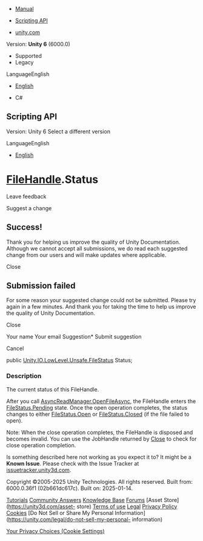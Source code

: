 [ ]()

  * [Manual](../Manual/index.html)
  * [Scripting API](../ScriptReference/index.html)

  * [unity.com](https://unity.com/)

Version: **Unity 6** (6000.0)

  * Supported
  * Legacy

LanguageEnglish

  * [English]()

  * C#

[ ](https://docs.unity3d.com)

## Scripting API

Version: Unity 6 Select a different version

LanguageEnglish

  * [English]()

#  [FileHandle](Unity.IO.LowLevel.Unsafe.FileHandle.html).Status

Leave feedback

Suggest a change

## Success!

Thank you for helping us improve the quality of Unity Documentation. Although
we cannot accept all submissions, we do read each suggested change from our
users and will make updates where applicable.

Close

## Submission failed

For some reason your suggested change could not be submitted. Please <a>try
again</a> in a few minutes. And thank you for taking the time to help us
improve the quality of Unity Documentation.

Close

Your name Your email Suggestion* Submit suggestion

Cancel

[ ]()

public
[Unity.IO.LowLevel.Unsafe.FileStatus](Unity.IO.LowLevel.Unsafe.FileStatus.html)
Status;

### Description

The current status of this FileHandle.

After you call
[AsyncReadManager.OpenFileAsync](Unity.IO.LowLevel.Unsafe.AsyncReadManager.OpenFileAsync.html),
the FileHandle enters the
[FileStatus.Pending](Unity.IO.LowLevel.Unsafe.FileStatus.Pending.html) state.
Once the open operation completes, the status changes to either
[FileStatus.Open](Unity.IO.LowLevel.Unsafe.FileStatus.Open.html) or
[FileStatus.Closed](Unity.IO.LowLevel.Unsafe.FileStatus.Closed.html) (if the
file failed to open).  
  
Note: When the close operation completes, the FileHandle is disposed and
becomes invalid. You can use the JobHandle returned by
[Close](Unity.IO.LowLevel.Unsafe.FileHandle.Close.html) to check for close
operation completion.

Is something described here not working as you expect it to? It might be a
**Known Issue**. Please check with the Issue Tracker at
[issuetracker.unity3d.com](https://issuetracker.unity3d.com).

Copyright ©2005-2025 Unity Technologies. All rights reserved. Built from:
6000.0.36f1 (02b661dc617c). Built on: 2025-01-14.

[Tutorials](https://unity3d.com/learn) [Community
Answers](https://answers.unity3d.com) [Knowledge
Base](https://support.unity3d.com/hc/en-us)
[Forums](https://forum.unity3d.com) [Asset Store](https://unity3d.com/asset-
store) [Terms of use](https://docs.unity3d.com/Manual/TermsOfUse.html)
[Legal](https://unity.com/legal) [Privacy
Policy](https://unity.com/legal/privacy-policy)
[Cookies](https://unity.com/legal/cookie-policy) [Do Not Sell or Share My
Personal Information](https://unity.com/legal/do-not-sell-my-personal-
information)

[Your Privacy Choices (Cookie Settings)](javascript:void\(0\);)

